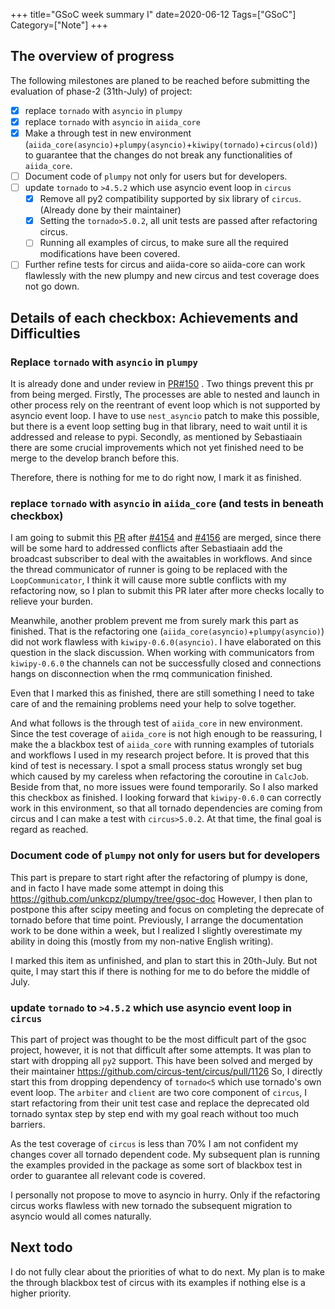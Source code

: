 +++
title="GSoC week summary I"
date=2020-06-12
Tags=["GSoC"]
Category=["Note"]
+++

## The overview of progress

The following milestones are planed to be reached before submitting the evaluation
of phase-2 (31th-July) of project:

- [X] replace `tornado` with `asyncio` in `plumpy`
- [X] replace `tornado` with `asyncio` in `aiida_core`
- [X] Make a through test in new environment (`aiida_core(asyncio)`+`plumpy(asyncio)`+`kiwipy(tornado)`+`circus(old)`) to guarantee that the changes do not break any functionalities of `aiida_core`.
- [ ] Document code of `plumpy` not only for users but for developers.
- [ ] update `tornado` to `>4.5.2` which use asyncio event loop in `circus`
  - [X] Remove all py2 compatibility supported by six library of `circus`. (Already done by their maintainer)
  - [X] Setting the `tornado>5.0.2`, all unit tests are passed after refactoring circus.
  - [ ] Running all examples of circus, to make sure all the required modifications have been covered.
- [ ] Further refine tests for circus and aiida-core so aiida-core can work flawlessly with the new plumpy and new circus and test coverage does not go down.

## Details of each checkbox: Achievements and Difficulties

### Replace `tornado` with `asyncio` in `plumpy`

It is already done and under review in [PR#150](https://github.com/aiidateam/plumpy/pull/150) .
Two things prevent this pr from being merged.
Firstly, The processes are able to nested and launch in other process rely on the reentrant of event loop which is not supported by asyncio event loop.
I have to use `nest_asyncio` patch to make this possible, but there is a event loop setting bug in that library, need to wait until it is addressed and release to pypi.
Secondly, as mentioned by Sebastiaain there are some crucial improvements which not yet finished need to be merge to the develop branch before this.

Therefore, there is nothing for me to do right now, I mark it as finished.

###  replace `tornado` with `asyncio` in `aiida_core` (and tests in beneath checkbox)

I am going to submit this [PR](https://github.com/unkcpz/aiida_core/pull/1) after
[#4154](https://github.com/aiidateam/aiida-core/pull/4154)
and [#4156](https://github.com/aiidateam/aiida-core/pull/4154) are merged,
since there will be some hard to addressed conflicts after Sebastiaain add the broadcast
subscriber to deal with the awaitables in workflows.
And since the thread communicator of runner is going to be replaced with the `LoopCommunicator`,
I think it will cause more subtle conflicts with my refactoring now, so I plan to submit
this PR later after more checks locally to relieve your burden.

Meanwhile, another problem prevent me from surely mark this part as finished.
That is the refactoring one  (`aiida_core(asyncio)`+`plumpy(asyncio)`) did not work flawless with `kiwipy-0.6.0(asyncio)`.
I have elaborated on this question in the slack discussion. When working with communicators from `kiwipy-0.6.0` the
channels can not be successfully closed and connections hangs on disconnection when the rmq communication finished.

Even that I marked this as finished, there are still something I need to take care of and the remaining problems need your help to solve together.

And what follows is the through test of `aiida_core` in new environment.
Since the test coverage of `aiida_core` is not high enough to be reassuring, I make the a blackbox test of `aiida_core`
with running examples of tutorials and workflows I used in my research project before.
It is proved that this kind of test is necessary. I spot a small process status wrongly set bug which caused by my careless when refactoring the coroutine in `CalcJob`.
Beside from that, no more issues were found temporarily. So I also marked this checkbox as finished.
I looking forward that `kiwipy-0.6.0` can correctly work in this environment, so that all tornado dependencies are coming from circus and I can make a test with `circus>5.0.2`. At that time, the final goal is regard as reached.

### Document code of `plumpy` not only for users but for developers

This part is prepare to start right after the refactoring of plumpy is done, and in facto I have
made some attempt in doing this https://github.com/unkcpz/plumpy/tree/gsoc-doc
However, I then plan to postpone this after scipy meeting and focus on completing the deprecate of tornado before that time point.
Previously, I arrange the documentation work to be done within a week, but I realized I slightly overestimate my
ability in doing this (mostly from my non-native English writing).

I marked this item as unfinished, and plan to start this in 20th-July. But not quite, I may start this if
there is nothing for me to do before the middle of July.  

### update `tornado` to `>4.5.2` which use asyncio event loop in `circus`

This part of project was thought to be the most difficult part of the gsoc project, however, it is not that difficult after some attempts.
It was plan to start with dropping all `py2` support.
This have been solved and merged by their maintainer https://github.com/circus-tent/circus/pull/1126
So, I directly start this from dropping dependency of `tornado<5` which use tornado's own event loop.
The `arbiter` and `client` are two core component of `circus`, I start refactoring from their unit test case and
replace the deprecated old tornado syntax step by step end with my goal reach without too much barriers.

As the test coverage of `circus` is less than 70% I am not confident my changes cover all tornado dependent code.
My subsequent plan is running the examples provided in the package as some sort of blackbox test in order to guarantee
all relevant code is covered.

I personally not propose to move to asyncio in hurry. Only if the refactoring circus works flawless with new tornado the subsequent migration to asyncio would all comes naturally.

## Next todo

I do not fully clear about the priorities of what to do next. My plan is to make the
through blackbox test of circus with its examples if nothing else is a higher priority. 
